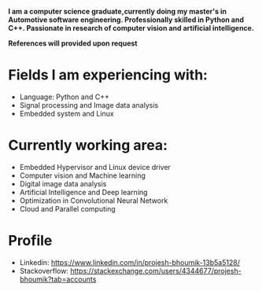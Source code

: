 

**I am a computer science graduate,currently doing my master's in Automotive software engineering. Professionally skilled in Python and C++. Passionate in research of computer vision and artificial intelligence.** 			

**References will provided upon request**

# Fields I am experiencing with:

- Language: Python and C++
- Signal processing and Image data analysis
- Embedded system and Linux

# Currently working area:
- Embedded Hypervisor and Linux device driver 
- Computer vision and Machine learning 
- Digital image data analysis 
- Artificial Intelligence and Deep learning
- Optimization in Convolutional Neural Network 
- Cloud and Parallel computing

# Profile 
- Linkedin: https://www.linkedin.com/in/projesh-bhoumik-13b5a5128/
- Stackoverflow: https://stackexchange.com/users/4344677/projesh-bhoumik?tab=accounts 
